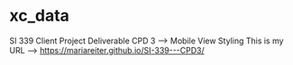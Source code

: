# xc_data
SI 339 Client Project Deliverable
CPD 3 --> Mobile View Styling
This is my URL --> https://mariareiter.github.io/SI-339---CPD3/
